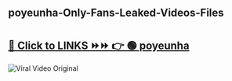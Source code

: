 
 ## poyeunha-Only-Fans-Leaked-Videos-Files

# <h2><a href="https://mediaupload.pro?poyeunha">🔗 Click to LINKS ⏩⏩ 👉 🟢 poyeunha </a></h2>

<a href="https://mediaupload.pro?poyeunha" rel="nofollow" data-target="animated-image.originalLink"><img src="https://i.ibb.co.com/xMMVF88/686577567.gif" alt="Viral Video Original" style="max-width: 100%; display: inline-block;" data-target="animated-image.originalImage"></a>